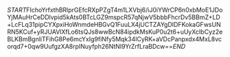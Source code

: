 $START$FIchoYrfxthBRlprGEfcRXpPZgT4m1LXVbj6/iJ0iYWrCP6n0xbMoE1JDoYjMAuHrCeDDlvpid5kAts0BTcLGZ9mspcR57qNjwV5bbbFhcrDv5BBmZ+LD+LcFLq31pipCYXpxiHoWnmdeHBGvQ1FuuLX4jUCTZAYgDIDFKokaGFwsUNRN5KCuf+yRJUAVlXfLo6tsQJs8wwBcN84ipdkMsKuP0u2t6+uUyXcIbCyz2eBLKBmBgnliTFihG8Pe6mcYxIg9fiNfy5Mqk34lCyRK+aVDcPanpxdx4MxL8vcorqd7+0qw9UufgzXA8rpINuyfph26NtNI9YrZrfLraBDcw==$END$